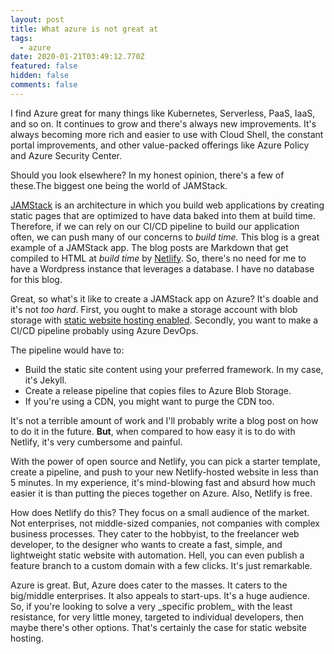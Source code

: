 ```yaml
---
layout: post
title: What azure is not great at
tags:
  - azure
date: 2020-01-21T03:49:12.770Z
featured: false
hidden: false
comments: false
---
```

I find Azure great for many things like Kubernetes, Serverless, PaaS, IaaS, and so on. It continues to grow and there's always new improvements. It's always becoming more rich and easier to use with Cloud Shell, the constant portal improvements, and other value-packed offerings like Azure Policy and Azure Security Center.

<!--more--> 

Should you look elsewhere? In my honest opinion, there's a few of these.The biggest one being the world of JAMStack.

[JAMStack](https://jamstack.org/) is an architecture in which you build web applications by creating static pages that are optimized to have data baked into them at build time. Therefore, if we can rely on our CI/CD pipeline to build our application often, we can push many of our concerns to *build time.* This blog is a great example of a JAMStack app. The blog posts are Markdown that get compiled to HTML at *build time* by [Netlify](https://www.netlify.com/). So, there's no need for me to have a Wordpress instance that leverages a database. I have no database for this blog. 

Great, so what's it like to create a JAMStack app on Azure? It's doable and it's not *too hard*. First, you ought to make a storage account with blob storage with [static website hosting enabled](https://docs.microsoft.com/en-us/azure/storage/blobs/storage-blob-static-website). Secondly, you want to make a CI/CD pipeline probably using Azure DevOps. 

The pipeline would have to:

* Build the static site content using your preferred framework. In my case, it's Jekyll.
* Create a release pipeline that copies files to Azure Blob Storage.
* If you're using a CDN, you might want to purge the CDN too.

It's not a terrible amount of work and I'll probably write a blog post on how to do it in the future. **But**, when compared to how easy it is to do with Netlify, it's very cumbersome and painful. 

With the power of open source and Netlify, you can pick a starter template, create a pipeline, and push to your new Netlify-hosted website in less than 5 minutes. In my experience, it's mind-blowing fast and absurd how much easier it is than putting the pieces together on Azure. Also, Netlify is free.

How does Netlify do this? They focus on a small audience of the market. Not enterprises, not middle-sized companies, not companies with complex business processes. They cater to the hobbyist, to the freelancer web developer, to the designer who wants to create a fast, simple, and lightweight static website with automation. Hell, you can even publish a feature branch to a custom domain with a few clicks. It's just remarkable.

Azure is great. But, Azure does cater to the masses. It caters to the big/middle enterprises. It also appeals to start-ups. It's a huge audience. So, if you're looking to solve a very \_specific problem\_ with the least resistance, for very little money, targeted to individual developers, then maybe there's other options. That's certainly the case for static website hosting.
